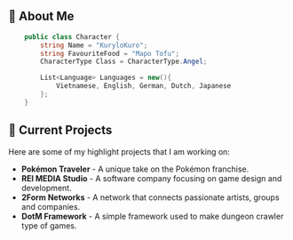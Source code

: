 
## 🌌 About Me

```csharp
    public class Character {
        string Name = "KuryloKuro";
        string FavouriteFood = "Mapo Tofu";
        CharacterType Class = CharacterType.Angel; 

        List<Language> Languages = new(){
            Vietnamese, English, German, Dutch, Japanese
        };
    }
```

## 🍋 Current Projects
Here are some of my highlight projects that I am working on:

- **Pokémon Traveler** - A unique take on the Pokémon franchise.
- **REI MEDIA Studio** - A software company focusing on game design and development.
- **2Form Networks** - A network that connects passionate artists, groups and companies.
- **DotM Framework** - A simple framework used to make dungeon crawler type of games.
